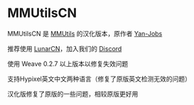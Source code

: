 # MMUtilsCN

MMUtilsCN 是 [MMUtils](https://github.com/Yan-Jobs/mm-utils) 的汉化版本，原作者 [Yan-Jobs](https://github.com/Yan-Jobs)

推荐使用 [LunarCN](https://lunarclient.top)，加入我们的 [Discord](https://discord.lunarclient.top)

使用 Weave 0.2.7 以上版本以修复失效问题

支持Hypixel英文中文两种语言（修复了原版英文检测无效的问题）

汉化版修复了原版的一些问题，相较原版更好用
